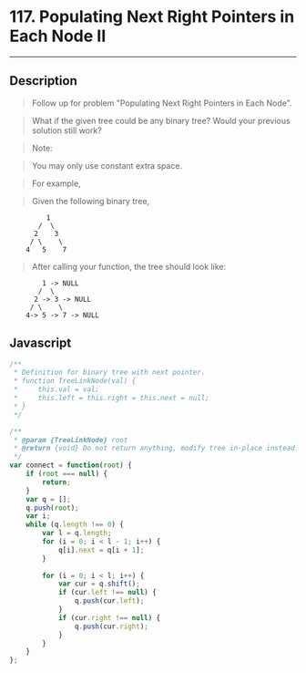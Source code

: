 # 117. Populating Next Right Pointers in Each Node II

---

## Description

> Follow up for problem "Populating Next Right Pointers in Each Node".

> What if the given tree could be any binary tree? Would your previous solution still work?

> Note:

> You may only use constant extra space.


> For example,

> Given the following binary tree,

```
         1
       /  \
      2    3
     / \    \
    4   5    7
```
> After calling your function, the tree should look like:

```
        1 -> NULL
       /  \
      2 -> 3 -> NULL
     / \    \
    4-> 5 -> 7 -> NULL

```

## Javascript

```javascript
/**
 * Definition for binary tree with next pointer.
 * function TreeLinkNode(val) {
 *     this.val = val;
 *     this.left = this.right = this.next = null;
 * }
 */

/**
 * @param {TreeLinkNode} root
 * @return {void} Do not return anything, modify tree in-place instead.
 */
var connect = function(root) {
    if (root === null) {
        return;
    }
    var q = [];
    q.push(root);
    var i;
    while (q.length !== 0) {
        var l = q.length;
        for (i = 0; i < l - 1; i++) {
            q[i].next = q[i + 1];
        }
        
        for (i = 0; i < l; i++) {
            var cur = q.shift();
            if (cur.left !== null) {
                q.push(cur.left);
            }
            if (cur.right !== null) {
                q.push(cur.right);
            }
        }
    }
};
```
